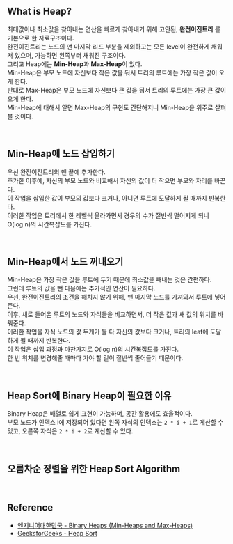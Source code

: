 ## What is Heap?

최대값이나 최소값을 찾아내는 연산을 빠르게 찾아내기 위해 고안된, **완전이진트리** 를 기본으로 한 자료구조이다.  
완전이진트리는 노드의 맨 마지막 리프 부분을 제외하고는 모든 level이 완전하게 채워져 있으며, 가능하면 왼쪽부터 채워진 구조이다.  
그리고 Heap에는 **Min-Heap**과 **Max-Heap**이 있다.  
Min-Heap은 부모 노드에 자신보다 작은 값을 둬서 트리의 루트에는 가장 작은 값이 오게 한다.  
반대로 Max-Heap은 부모 노드에 자신보다 큰 값을 둬서 트리의 루트에는 가장 큰 값이 오게 한다.  
Min-Heap에 대해서 알면 Max-Heap의 구현도 간단해지니 Min-Heap을 위주로 살펴볼 것이다.

</br>

## Min-Heap에 노드 삽입하기

우선 완전이진트리의 맨 끝에 추가한다.  
추가한 이후에, 자신의 부모 노드와 비교해서 자신의 값이 더 작으면 부모와 자리를 바꾼다.  
이 작업을 삽입한 값이 부모의 값보다 크거나, 아니면 루트에 도달하게 될 때까지 반복한다.  
이러한 작업은 트리에서 한 레벨씩 올라가면서 경우의 수가 절반씩 떨어지게 되니 O(log n)의 시간복잡도를 가진다.

</br>

## Min-Heap에서 노드 꺼내오기

Min-Heap은 가장 작은 값을 루트에 두기 때문에 최소값을 빼내는 것은 간편하다.  
그런데 루트의 값을 뺀 다음에는 추가적인 연산이 필요하다.  
우선, 완전이진트리의 조건을 해치지 않기 위해, 맨 마지막 노드를 가져와서 루트에 넣어준다.  
이후, 새로 들어온 루트의 노드와 자식들을 비교하면서, 더 작은 값과 새 값의 위치를 바꿔준다.  
이러한 작업을 자식 노드의 값 두개가 둘 다 자신의 값보다 크거나, 트리의 leaf에 도달하게 될 때까지 반복한다.  
이 작업은 삽입 과정과 마찬가지로 O(log n)의 시간복잡도를 가진다.  
한 번 위치를 변경해줄 때마다 가야 할 길이 절반씩 줄어들기 때문이다.

</br>

## Heap Sort에 Binary Heap이 필요한 이유

Binary Heap은 배열로 쉽게 표현이 가능하며, 공간 활용에도 효율적이다.  
부모 노드가 인덱스 i에 저장되어 있다면 왼쪽 자식의 인덱스는 `2 * i + 1`로 계산할 수 있고, 오른쪽 자식은 `2 * i + 2`로 계산할 수 있다.

</br>

## 오름차순 정렬을 위한 Heap Sort Algorithm

</br>

## Reference

- [엔지니어대한민국 - Binary Heaps (Min-Heaps and Max-Heaps)](https://www.youtube.com/watch?v=jfwjyJvbbBI&ab_channel=%EC%97%94%EC%A7%80%EB%8B%88%EC%96%B4%EB%8C%80%ED%95%9C%EB%AF%BC%EA%B5%AD)
- [GeeksforGeeks - Heap Sort](https://www.geeksforgeeks.org/heap-sort/)

